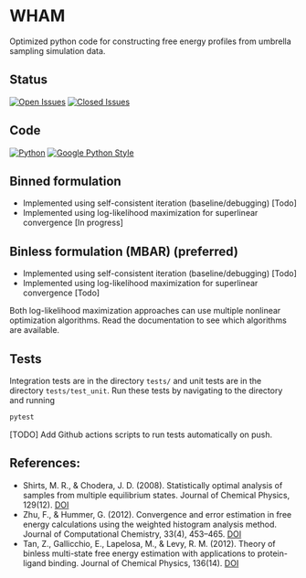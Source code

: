 # WHAM

Optimized python code for constructing free energy profiles from umbrella sampling simulation data.

## Status

[![Open Issues](https://img.shields.io/github/issues-raw/apallath/WHAM)](https://github.com/apallath/WHAM/issues)
[![Closed Issues](https://img.shields.io/github/issues-closed-raw/apallath/WHAM)](https://github.com/apallath/WHAM/issues)

## Code

[![Python](https://img.shields.io/github/languages/top/apallath/WHAM)](https://www.python.org/downloads/release/python-370/)
[![Google Python Style](https://img.shields.io/badge/Code%20Style-Google%20Python%20Style-brightgreen)](https://google.github.io/styleguide/pyguide.html)

## Binned formulation
- Implemented using self-consistent iteration (baseline/debugging) [Todo]
- Implemented using log-likelihood maximization for superlinear convergence [In progress]

## Binless formulation (MBAR) (preferred)
- Implemented using self-consistent iteration (baseline/debugging) [Todo]
- Implemented using log-likelihood maximization for superlinear convergence [Todo]

Both log-likelihood maximization approaches can use multiple nonlinear optimization algorithms. Read the documentation to see which algorithms are available.

## Tests
Integration tests are in the directory `tests/` and unit tests are in the directory `tests/test_unit`. Run these tests by navigating to the directory and running

```sh
pytest
```

[TODO] Add Github actions scripts to run tests automatically on push.

## References:
- Shirts, M. R., & Chodera, J. D. (2008). Statistically optimal analysis of samples from multiple equilibrium states. Journal of Chemical Physics, 129(12). [DOI](https://doi.org/10.1063/1.2978177)
- Zhu, F., & Hummer, G. (2012). Convergence and error estimation in free energy calculations using the weighted histogram analysis method. Journal of Computational Chemistry, 33(4), 453–465. [DOI](https://doi.org/10.1002/jcc.21989)
- Tan, Z., Gallicchio, E., Lapelosa, M., & Levy, R. M. (2012). Theory of binless multi-state free energy estimation with applications to protein-ligand binding. Journal of Chemical Physics, 136(14). [DOI](https://doi.org/10.1063/1.3701175)
